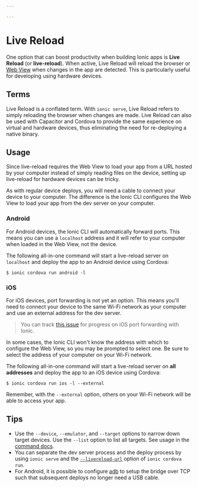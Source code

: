 ```yaml
---

---
```


# Live Reload

One option that can boost productivity when building Ionic apps is **Live Reload** (or **live-reload**). When active, Live Reload will reload the browser or [Web View](/docs/core-concepts/webview) when changes in the app are detected. This is particularly useful for developing using hardware devices.

## Terms

Live Reload is a conflated term. With `ionic serve`, Live Reload refers to simply reloading the browser when changes are made. Live Reload can also be used with Capacitor and Cordova to provide the same experience on virtual and hardware devices, thus eliminating the need for re-deploying a native binary.

## Usage

Since live-reload requires the Web View to load your app from a URL hosted by your computer instead of simply reading files on the device, setting up live-reload for hardware devices can be tricky.

As with regular device deploys, you will need a cable to connect your device to your computer. The difference is the Ionic CLI configures the Web View to load your app from the dev server on your computer.

### Android

For Android devices, the Ionic CLI will automatically forward ports. This means you can use a `localhost` address and it will refer to your computer when loaded in the Web View, not the device.

The following all-in-one command will start a live-reload server on `localhost` and deploy the app to an Android device using Cordova:

```shell
$ ionic cordova run android -l
```

### iOS

For iOS devices, port forwarding is not yet an option. This means you'll need to connect your device to the same Wi-Fi network as your computer and use an external address for the dev server.

> You can track [this issue](https://github.com/ionic-team/native-run/issues/20) for progress on iOS port forwarding with Ionic.

In some cases, the Ionic CLI won't know the address with which to configure the Web View, so you may be prompted to select one. Be sure to select the address of your computer on your Wi-Fi network.

The following all-in-one command will start a live-reload server on **all addresses** and deploy the app to an iOS device using Cordova:

```shell
$ ionic cordova run ios -l --external
```

Remember, with the `--external` option, others on your Wi-Fi network will be able to access your app.

## Tips

- Use the `--device`, `--emulator`, and `--target` options to narrow down target devices. Use the `--list` option to list all targets. See usage in the [command docs](/docs/cli/commands/cordova-run).
- You can separate the dev server process and the deploy process by using `ionic serve` and the [`--livereload-url`](/docs/cli/commands/cordova-run#option-livereload-url) option of `ionic cordova run`.
- For Android, it is possible to configure [adb](https://developer.android.com/studio/command-line/adb) to setup the bridge over TCP such that subsequent deploys no longer need a USB cable.
